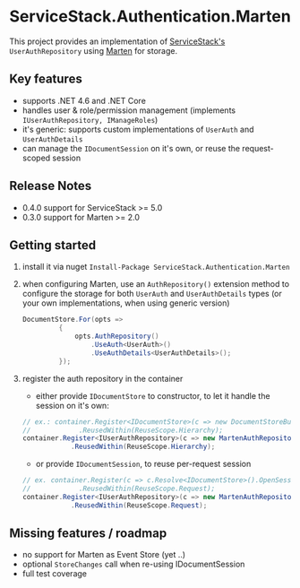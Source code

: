 ﻿# ServiceStack.Authentication.Marten

This project provides an implementation of [ServiceStack's](http://servicestack.net) ``UserAuthRepository`` using [Marten](http://jasperfx.github.io/marten/getting_started/) for storage.


## Key features

* supports .NET 4.6 and .NET Core
* handles user & role/permission management (implements ``IUserAuthRepository, IManageRoles``)
* it's generic: supports custom implementations of ``UserAuth`` and ``UserAuthDetails``
* can manage the ``IDocumentSession`` on it's own, or reuse the request-scoped session

## Release Notes
 * 0.4.0 support for ServiceStack >= 5.0
 * 0.3.0 support for Marten >= 2.0

## Getting started

1. install it via nuget ``Install-Package ServiceStack.Authentication.Marten``
2. when configuring Marten, use an ``AuthRepository()`` extension method to configure the storage for both ``UserAuth`` and ``UserAuthDetails`` types (or your own implementations, when using generic version)
   
   ```csharp
   DocumentStore.For(opts =>
            {      
                opts.AuthRepository()
                    .UseAuth<UserAuth>()
                    .UseAuthDetails<UserAuthDetails>();
            });
   ```
3. register the auth repository in the container
    * either provide ``IDocumentStore`` to constructor, to let it handle the session on it's own:
    ```csharp
    // ex.: container.Register<IDocumentStore>(c => new DocumentStoreBuilder().Build())
    //            .ReusedWithin(ReuseScope.Hierarchy);
    container.Register<IUserAuthRepository>(c => new MartenAuthRepository(c.Resolve<IDocumentStore>()))
                .ReusedWithin(ReuseScope.Hierarchy);
    ```
    
    * or provide ``IDocumentSession``, to reuse per-request session
    ```csharp
    // ex. container.Register(c => c.Resolve<IDocumentStore>().OpenSession())
    //            .ReusedWithin(ReuseScope.Request);
    container.Register<IUserAuthRepository>(c => new MartenAuthRepository(c.Resolve<IDocumentSession>()))
                .ReusedWithin(ReuseScope.Request);
    ```

## Missing features / roadmap
* no support for Marten as Event Store (yet ..)
* optional ``StoreChanges`` call when re-using IDocumentSession
* full test coverage